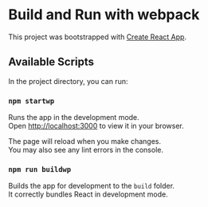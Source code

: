 # Build and Run with webpack

This project was bootstrapped with [Create React App](https://github.com/facebook/create-react-app).

## Available Scripts

In the project directory, you can run:

### `npm startwp`

Runs the app in the development mode.\
Open [http://localhost:3000](http://localhost:3000) to view it in your browser.

The page will reload when you make changes.\
You may also see any lint errors in the console.

### `npm run buildwp`

Builds the app for development to the `build` folder.\
It correctly bundles React in development mode.
